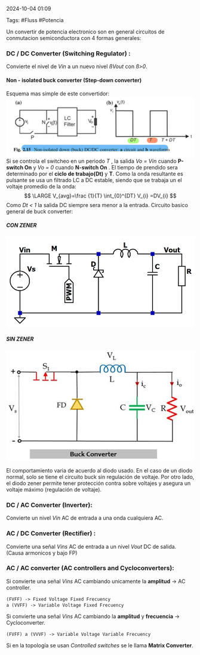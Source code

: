 2024-10-04 01:09

Tags: #Fluss #Potencia 



Un convertir de potencia electronico son en general circuitos de conmutacion semiconductora con 4 formas generales:
### DC / DC Converter (Switching Regulator) : 
Convierte el nivel de _Vin_  a un nuevo nivel _ßVout_ con _ß>0_.
#### Non - isolated buck converter (Step-down converter)
Esquema mas simple de este convertidor:
![ConvertidorBuck|700](Imagenes/Buck1.jpeg)
Si se controla el switcheo en un periodo _T_ , la salida _Vo = Vin_ cuando **P-switch On** y _Vo = 0_ cuando **N-switch On** . El tiempo de prendido sera determinado por el __ciclo de trabajo(Dt)__ y __T__.  Como la onda resultante es pulsante se usa un filtrado LC a DC estable, siendo que se trabaja un el voltaje promedio de la onda:
$$
\LARGE V_{avg}=\frac {1}{T}​ \int_{0}^{DT} V_{i} =DV_{i}
$$
Como _Dt < 1_ la salida DC siempre sera menor a la entrada. Circuito basico general de buck converter:

##### CON ZENER

![Buck2|450](Imagenes/Buck2.png)

##### SIN ZENER

![Buck3 | 450](Imagenes/Buck3.png)

El comportamiento varia de acuerdo al diodo usado.  En el caso de un diodo normal, solo se tiene el circuito buck sin regulación de voltaje. Por otro lado, el diodo zener permite tener protección contra sobre voltajes y asegura un voltaje máximo (regulación de voltaje).

### DC / AC Converter (Inverter):
Convierte un nivel _Vin_ AC de entrada a una onda cualquiera AC.

### AC / DC Converter (Rectifier) :
Convierte una señal _Vins_ AC de entrada a un nivel _Vout_ DC de salida. 
(Causa armonicos y bajo FP)

### AC / AC converter (AC controllers and Cycloconverters):
Si convierte una señal _Vins_ AC cambiando unicamente la **amplitud** -> AC controller.

	(FVFF) -> Fixed Voltage Fixed Frecuency
	a (VVFF) -> Variable Voltage Fixed Frecuency

Si convierte una señal _Vins_ AC cambiando la **amplitud** y **frecuencia** -> Cycloconverter.

	(FVFF) a (VVVF) -> Variable Voltage Variable Frecuency

Si en la topología se usan _Controlled switches_  se le llama **Matrix Converter**.
